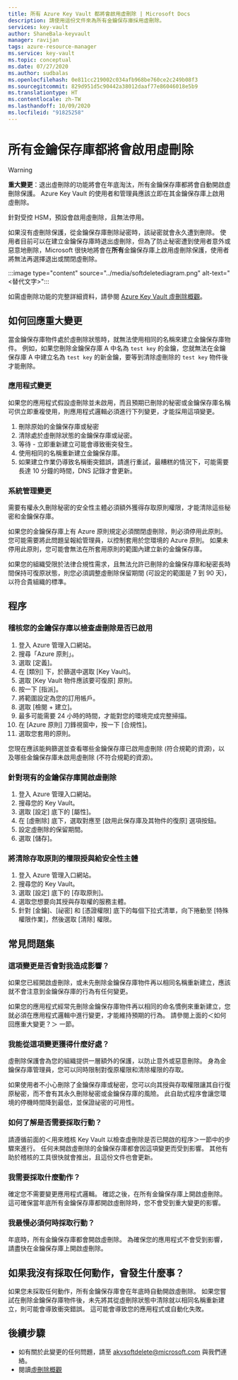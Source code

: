 ```yaml
---
title: 所有 Azure Key Vault 都將會啟用虛刪除 | Microsoft Docs
description: 請使用這份文件來為所有金鑰保存庫採用虛刪除。
services: key-vault
author: ShaneBala-keyvault
manager: ravijan
tags: azure-resource-manager
ms.service: key-vault
ms.topic: conceptual
ms.date: 07/27/2020
ms.author: sudbalas
ms.openlocfilehash: 0e811cc219002c034afb968be760ce2c249b08f3
ms.sourcegitcommit: 829d951d5c90442a38012daaf77e86046018e5b9
ms.translationtype: HT
ms.contentlocale: zh-TW
ms.lasthandoff: 10/09/2020
ms.locfileid: "91825258"
---
```

# <a name="soft-delete-will-be-enabled-on-all-key-vaults"></a>所有金鑰保存庫都將會啟用虛刪除

> [!WARNING]
> **重大變更**：退出虛刪除的功能將會在年底淘汰，所有金鑰保存庫都將會自動開啟虛刪除保護。  Azure Key Vault 的使用者和管理員應該立即在其金鑰保存庫上啟用虛刪除。
>
> 針對受控 HSM，預設會啟用虛刪除，且無法停用。

如果沒有虛刪除保護，從金鑰保存庫刪除祕密時，該祕密就會永久遭到刪除。 使用者目前可以在建立金鑰保存庫時退出虛刪除，但為了防止秘密遭到使用者意外或惡意地刪除，Microsoft 很快地將會在**所有**金鑰保存庫上啟用虛刪除保護，使用者將無法再選擇退出或關閉虛刪除。

:::image type="content" source="../media/softdeletediagram.png" alt-text="<替代文字>":::

如需虛刪除功能的完整詳細資料，請參閱 [Azure Key Vault 虛刪除概觀](soft-delete-overview.md)。

## <a name="how-do-i-respond-to-breaking-changes"></a>如何回應重大變更

當金鑰保存庫物件處於虛刪除狀態時，就無法使用相同的名稱來建立金鑰保存庫物件。  例如，如果您刪除金鑰保存庫 A 中名為 `test key` 的金鑰，您就無法在金鑰保存庫 A 中建立名為 `test key` 的新金鑰，要等到清除虛刪除的 `test key` 物件後才能刪除。

### <a name="application-changes"></a>應用程式變更

如果您的應用程式假設虛刪除並未啟用，而且預期已刪除的秘密或金鑰保存庫名稱可供立即重複使用，則應用程式邏輯必須進行下列變更，才能採用這項變更。

1. 刪除原始的金鑰保存庫或秘密
2. 清除處於虛刪除狀態的金鑰保存庫或祕密。
3. 等待 - 立即重新建立可能會導致衝突發生。
4. 使用相同的名稱重新建立金鑰保存庫。
5. 如果建立作業仍導致名稱衝突錯誤，請進行重試，最糟糕的情況下，可能需要長達 10 分鐘的時間，DNS 記錄才會更新。

### <a name="administration-changes"></a>系統管理變更

需要有權永久刪除秘密的安全性主體必須額外獲得存取原則權限，才能清除這些秘密和金鑰保存庫。

如果您的金鑰保存庫上有 Azure 原則規定必須關閉虛刪除，則必須停用此原則。  您可能需要將此問題呈報給管理員，以控制套用於您環境的 Azure 原則。 如果未停用此原則，您可能會無法在所套用原則的範圍內建立新的金鑰保存庫。

如果您的組織受限於法律合規性需求，且無法允許已刪除的金鑰保存庫和秘密長時間保持可復原狀態，則您必須調整虛刪除保留期間 (可設定的範圍是 7 到 90 天)，以符合貴組織的標準。

## <a name="procedures"></a>程序

### <a name="audit-your-key-vaults-to-check-if-soft-delete-is-enabled"></a>稽核您的金鑰保存庫以檢查虛刪除是否已啟用

1. 登入 Azure 管理入口網站。
2. 搜尋「Azure 原則」。
3. 選取 [定義]。
4. 在 [類別] 下，於篩選中選取 [Key Vault]。
5. 選取 [Key Vault 物件應該要可復原] 原則。
6. 按一下 [指派]。
7. 將範圍設定為您的訂用帳戶。
8. 選取 [檢閱 + 建立]。
9. 最多可能需要 24 小時的時間，才能對您的環境完成完整掃描。
10. 在 [Azure 原則] 刀鋒視窗中，按一下 [合規性]。
11. 選取您套用的原則。

您現在應該能夠篩選並查看哪些金鑰保存庫已啟用虛刪除 (符合規範的資源)，以及哪些金鑰保存庫未啟用虛刪除 (不符合規範的資源)。

### <a name="turn-on-soft-delete-for-an-existing-key-vault"></a>針對現有的金鑰保存庫開啟虛刪除

1. 登入 Azure 管理入口網站。
2. 搜尋您的 Key Vault。
3. 選取 [設定] 底下的 [屬性]。
4. 在 [虛刪除] 底下，選取對應至 [啟用此保存庫及其物件的復原] 選項按鈕。
5. 設定虛刪除的保留期間。
6. 選取 [儲存]。

### <a name="grant-purge-access-policy-permissions-to-a-security-principal"></a>將清除存取原則的權限授與給安全性主體

1. 登入 Azure 管理入口網站。
2. 搜尋您的 Key Vault。
3. 選取 [設定] 底下的 [存取原則]。
4. 選取您想要向其授與存取權的服務主體。
5. 針對 [金鑰]、[祕密] 和 [憑證權限] 底下的每個下拉式清單，向下捲動至 [特殊權限作業]，然後選取 [清除] 權限。

## <a name="frequently-asked-questions"></a>常見問題集

### <a name="does-this-change-affect-me"></a>這項變更是否會對我造成影響？

如果您已經開啟虛刪除，或未先刪除金鑰保存庫物件再以相同名稱重新建立，應該就不會注意到金鑰保存庫的行為有任何變更。

如果您的應用程式經常先刪除金鑰保存庫物件再以相同的命名慣例來重新建立，您就必須在應用程式邏輯中進行變更，才能維持預期的行為。 請參閱上面的＜如何回應重大變更？＞ 一節。

### <a name="how-do-i-benefit-from-this-change"></a>我能從這項變更獲得什麼好處？

虛刪除保護會為您的組織提供一層額外的保護，以防止意外或惡意刪除。 身為金鑰保存庫管理員，您可以同時限制對復原權限和清除權限的存取。

如果使用者不小心刪除了金鑰保存庫或秘密，您可以向其授與存取權限讓其自行復原秘密，而不會有其永久刪除秘密或金鑰保存庫的風險。 此自助式程序會讓您環境的停機時間降到最低，並保證祕密的可用性。

### <a name="how-do-i-find-out-if-i-need-to-take-action"></a>如何了解是否需要採取行動？

請遵循前面的＜用來稽核 Key Vault 以檢查虛刪除是否已開啟的程序＞一節中的步驟來進行。 任何未開啟虛刪除的金鑰保存庫都會因這項變更而受到影響。 其他有助於稽核的工具很快就會推出，且這份文件也會更新。

### <a name="what-action-do-i-need-to-take"></a>我需要採取什麼動作？

確定您不需要變更應用程式邏輯。 確認之後，在所有金鑰保存庫上開啟虛刪除。 這可確保當年底所有金鑰保存庫都開啟虛刪除時，您不會受到重大變更的影響。

### <a name="by-when-do-i-need-to-take-action"></a>我最慢必須何時採取行動？

年底時，所有金鑰保存庫都會開啟虛刪除。 為確保您的應用程式不會受到影響，請盡快在金鑰保存庫上開啟虛刪除。

## <a name="what-will-happen-if-i-dont-take-any-action"></a>如果我沒有採取任何動作，會發生什麼事？

如果您未採取任何動作，所有金鑰保存庫會在年底時自動開啟虛刪除。 如果您嘗試在刪除金鑰保存庫物件後，未先將其從虛刪除狀態中清除就以相同名稱重新建立，則可能會導致衝突錯誤。 這可能會導致您的應用程式或自動化失敗。

## <a name="next-steps"></a>後續步驟

- 如有關於此變更的任何問題，請至 [akvsoftdelete@microsoft.com](mailto:akvsoftdelete@microsoft.com) 與我們連絡。
- 閱讀[虛刪除概觀](soft-delete-overview.md)
